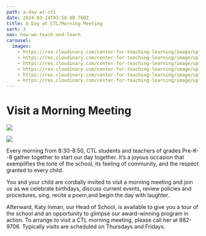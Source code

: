 ```yaml
---
path: a-day-at-ctl
date: 2024-03-14T03:58:08.760Z
title: A Day at CTL/Morning Meeting
sort: 3
nav: how-we-teach-and-learn
carousel:
  images:
    - https://res.cloudinary.com/center-for-teaching-learning/image/upload/v1710388214/unnamed-217_e6hd3l.jpg
    - https://res.cloudinary.com/center-for-teaching-learning/image/upload/v1710388253/unnamed-222_scykh2.jpg
    - https://res.cloudinary.com/center-for-teaching-learning/image/upload/v1710388293/unnamed-191_yimbqo.jpg
    - https://res.cloudinary.com/center-for-teaching-learning/image/upload/v1710388333/unnamed-86_ivkrd5.jpg
    - https://res.cloudinary.com/center-for-teaching-learning/image/upload/v1710388372/image-3_poi9ku.jpg
    - https://res.cloudinary.com/center-for-teaching-learning/image/upload/v1710388415/IMG_5713_fpc2cv.jpg
---
```

# Visit a Morning Meeting

![](https://res.cloudinary.com/center-for-teaching-learning/image/upload/v1710385519/school.1080.37_rq7fgb_weebln.jpg)

![](https://res.cloudinary.com/center-for-teaching-learning/image/upload/v1665867858/Home%20page%20photos/school.1080.27_epcg68.jpg)

Every morning from 8:30-8:50, CTL students and teachers of grades Pre-K--8 gather together to start our day together. It’s a joyous occasion that exemplifies the tone of the school, its feeling of community, and the respect granted to every child.

You and your child are cordially invited to visit a morning meeting and join us as we celebrate birthdays, discuss current events, review policies and procedures, sing, recite a poem,and begin the day with laughter.

Afterward, Katy Inman, our Head of School, is available to give you a tour of the school and an opportunity to glimpse our award-winning program in action. To arrange to visit a CTL morning meeting, please call her at 882-9706. Typically visits are scheduled on Thursdays and Fridays.